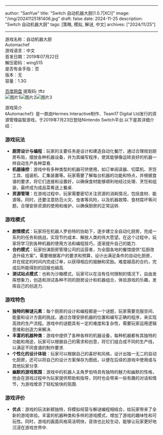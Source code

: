 
---
author: "SanYue"
title: "Switch 自动机器大厨[1.0.7|XCI]"
image: "/img/20241125181406.jpg"
draft: false
date: 2024-11-25
description: "Switch 自动机器大厨"
tags: [策略, 模拟, 解谜, 中文]
archives: ["2024/11/25"]

---

游戏名称：自动机器大厨   
Automachef    
游戏语言：中文  
首发日期：2019年07月22日  
解压密码：wing515  
是否有金手指：否  
版本：无   
容量：1.3G

[百度网盘](https://pan.baidu.com/s/1zydpScXU44t6OUOqM95bqA) 提取码: tftz  
![图片1](/img/f21004.jpg)![图片2](/img/cd8a1c.jpg)![图片3](/img/1a59dd.jpg)  

游戏简介  
《Automachef》是一款由Hermes Interactive制作、Team17 Digital Ltd发行的资源管理益智游戏，于2019年7月23日登陆Nintendo Switch平台.以下是其详细介绍：

### 游戏玩法
- **厨房设计与编程**：玩家的主要任务是设计和建造自动化餐厅，通过合理规划厨房布局，摆放各种机器设备，并为其编写程序，使其能够像运转良好的机器一样自动生产各种菜肴.
- **机器操控**：游戏中有多种类型的机器可供使用，如订单阅读器、切菜机、烹饪工具、组装机、汇集装置等。玩家需要了解每台机器的功能和特点，并根据食谱的要求，将它们连接和设置好，以确保食材能够顺利地经过处理、烹饪和组装，最终成为成品菜肴送上餐桌.
- **资源管理**：在游戏过程中，玩家需要密切关注资源的消耗情况，包括食材、能源等。同时，还要注意防范火灾、虫害等风险，以及机器故障、食材腐坏等问题，合理安排资源的使用和维护，以确保厨房的正常运转.

### 游戏模式
- **剧情模式**：玩家将在机器人罗伯特的协助下，逐步建立全自动化厨房，完成一系列的任务和挑战，实现节约成本、解放人类的伟大愿望。在这个过程中，玩家将学习到各种机器的使用方法和编程技巧，逐渐提升自己的能力.
- **合约模式**：玩家扮演厨房管理公司的运营者，为全国各地的餐馆提供“后厨改造升级方案”。需要根据客户的要求和预算，设计出满足条件的自动化厨房，并在规定的时间内完成订单，以获得相应的报酬和奖励。难度越高的合约，完成后所能得到的回报也越高.
- **测试站点模式**：也称为沙箱模式，玩家可以在没有任何限制的情况下，自由发挥想象力，创造和测试各种不同的厨房设计和机器组合，体验游戏的乐趣，发挥自己的创造力.

### 游戏特色
- **独特的解谜元素**：每个厨房的设计和编程都是一个谜题，玩家需要克服空间、能量和设计方面的挑战，通过合理安排机器的位置和编写正确的程序，来实现高效的生产流程。游戏中的谜题具有一定的难度和复杂性，需要玩家运用逻辑思维和创造力来解决.
- **丰富的机器种类**：游戏中提供了各种各样的机器设备，每种机器都有其独特的功能和用途，玩家可以根据自己的需求和创意，将它们组合成不同的生产线，以满足不同食谱的制作要求.
- **个性化的设计体验**：玩家可以根据自己的喜好和风格，设计出独一无二的自动化厨房，还可以将自己的设计方案保存为图纸，以便在后续的游戏中使用或与其他玩家分享.
- **幽默的游戏氛围**：游戏中的机器人主角罗伯特具有独特的魅力和幽默的性格，他会在游戏过程中为玩家提供帮助和指导，同时也会带来一些有趣的对话和情节，为游戏增添了轻松愉快的氛围.

### 游戏评价
- **优点**：游戏的玩法新颖独特，将模拟经营与解谜编程相结合，给玩家带来了全新的游戏体验。丰富的机器种类和多样的游戏模式，增加了游戏的趣味性和可玩性。同时，游戏的画面风格简洁明快，音效也比较生动，能够让玩家更好地沉浸在游戏世界中.



 

